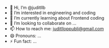- 👋 Hi, I’m @juditllb
- 👀 I’m interested in engineering and coding
- 🌱 I’m currently learning about Frontend coding
- 💞️ I’m looking to collaborate on ...
- 📫 How to reach me: juditlloppubli@gmail.com
- 😄 Pronouns: ...
- ⚡ Fun fact: ...

<!---
juditllb/juditllb is a ✨ special ✨ repository because its `README.md` (this file) appears on your GitHub profile.
You can click the Preview link to take a look at your changes.
--->
